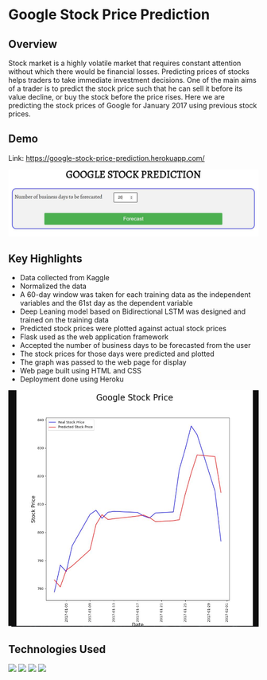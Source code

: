 # Google Stock Price Prediction
## Overview
Stock market is a highly volatile market that requires constant attention without which there would be financial losses. Predicting prices of stocks helps traders to take immediate investment decisions. One of the main aims of a trader is to predict the stock price such that he can sell it before its value decline, or buy the stock before the price rises. Here we are predicting the stock prices of Google for January 2017 using previous stock prices.
## Demo
Link: https://google-stock-price-prediction.herokuapp.com/

![](/static/demo.JPG)

 ## Key Highlights
 * Data collected from Kaggle
 * Normalized the data
 * A 60-day window was taken for each training data as the independent variables and the 61st day as the dependent variable
 * Deep Leaning model based on Bidirectional LSTM was designed and trained on the training data
 * Predicted stock prices were plotted against actual stock prices
 * Flask used as the web application framework
 * Accepted the number of business days to be forecasted from the user
 * The stock prices for those days were predicted and plotted
 * The graph was passed to the web page for display
 * Web page built using HTML and CSS
 * Deployment done using Heroku

![](/static/forecast.JPG)

## Technologies Used
<img src="https://www.python.org/static/community_logos/python-logo-master-v3-TM.png" width=280> <img target="_blank" src="https://flask.palletsprojects.com/en/1.1.x/_images/flask-logo.png" width=180> <img target="_blank" src="https://upload.wikimedia.org/wikipedia/commons/2/2d/Tensorflow_logo.svg" width=280>  <img src="https://upload.wikimedia.org/wikipedia/commons/a/ae/Keras_logo.svg" width=80>
